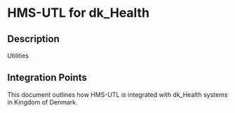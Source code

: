 # HMS-UTL for dk_Health

## Description

Utilities

## Integration Points

This document outlines how HMS-UTL is integrated with dk_Health systems in Kingdom of Denmark.
